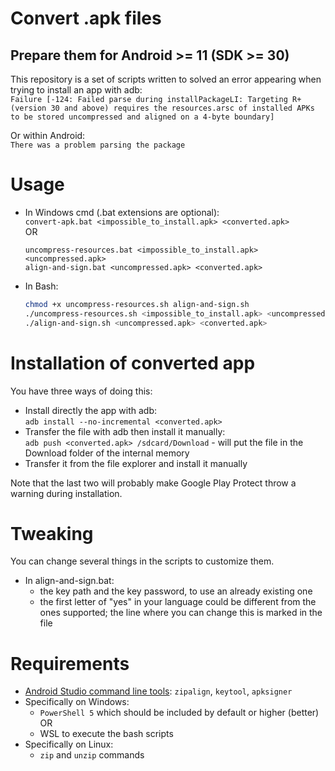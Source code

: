 # Convert .apk files
## Prepare them for Android >= 11 (SDK >= 30)

This repository is a set of scripts written to solved an error appearing when trying to install an app with adb:  
`Failure [-124: Failed parse during installPackageLI: Targeting R+ (version 30 and above) requires the resources.arsc of installed APKs to be stored uncompressed and aligned on a 4-byte boundary]`

Or within Android:  
`There was a problem parsing the package`


# Usage

- In Windows cmd (.bat extensions are optional):  
    `convert-apk.bat <impossible_to_install.apk> <converted.apk>`  
    OR
    ```batch
    uncompress-resources.bat <impossible_to_install.apk> <uncompressed.apk>
    align-and-sign.bat <uncompressed.apk> <converted.apk>
    ```
- In Bash:
    ```bash
    chmod +x uncompress-resources.sh align-and-sign.sh
    ./uncompress-resources.sh <impossible_to_install.apk> <uncompressed.apk>
    ./align-and-sign.sh <uncompressed.apk> <converted.apk>
    ```


# Installation of converted app

You have three ways of doing this:
- Install directly the app with adb:  
    `adb install --no-incremental <converted.apk>`
- Transfer the file with adb then install it manually:  
    `adb push <converted.apk> /sdcard/Download` - will put the file in the Download folder of the internal memory
- Transfer it from the file explorer and install it manually

Note that the last two will probably make Google Play Protect throw a warning during installation.


# Tweaking

You can change several things in the scripts to customize them.
- In align-and-sign.bat:
    - the key path and the key password, to use an already existing one
    - the first letter of "yes" in your language could be different from the ones supported; the line where you can change this is marked in the file


# Requirements

- [Android Studio command line tools](https://developer.android.com/studio#command-tools): `zipalign`, `keytool`, `apksigner`
- Specifically on Windows:
    - `PowerShell 5` which should be included by default or higher (better)  
    OR
    - WSL to execute the bash scripts
- Specifically on Linux:
    - `zip` and `unzip` commands
